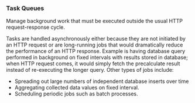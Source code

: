 ### Task Queues

Manage background work that must be executed outside the usual HTTP request-response cycle.

Tasks are handled asynchronously either because they are not initiated by an HTTP request or are long-running jobs that would dramatically reduce the performance
of an HTTP response. Example is having database query performed in background on fixed intervals with results stored in database; when HTTP request comes, it would simply
fetch the precalculate result instead of re-executing the longer query. Other types of jobs include:

- Spreading out large numbers of independent database inserts over time
- Aggregating collected data values on fixed interval.
- Scheduling periodic jobs such as batch processes.
